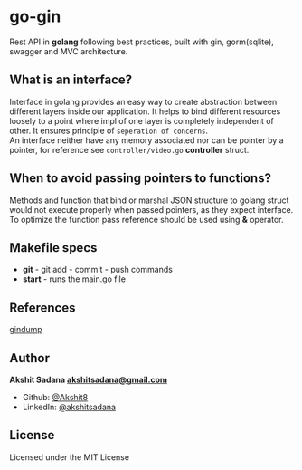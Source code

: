 # go-gin
Rest API in **golang** following best practices, built with gin, gorm(sqlite), swagger and MVC architecture.

## What is an interface?
Interface in golang provides an easy way to create abstraction between different layers inside our application. It helps to bind different resources loosely to a point where impl of one layer is completely independent of other. It ensures principle of `seperation of concerns`.
<br>
An interface neither have any memory associated nor can be pointer by a pointer, for reference see `controller/video.go` **controller** struct. 

## When to avoid passing pointers to functions?
Methods and function that bind or marshal JSON structure to golang struct would not execute properly when passed pointers, as they expect interface. To optimize the function pass reference should be used using **&** operator.

## Makefile specs
- **git** - git add - commit - push commands
- **start** - runs the main.go file

## References
[gindump](https://github.com/tpkeeper/gin-dump)

## Author
**Akshit Sadana <akshitsadana@gmail.com>**

- Github: [@Akshit8](https://github.com/Akshit8)
- LinkedIn: [@akshitsadana](https://www.linkedin.com/in/akshit-sadana-b051ab121/)

## License
Licensed under the MIT License